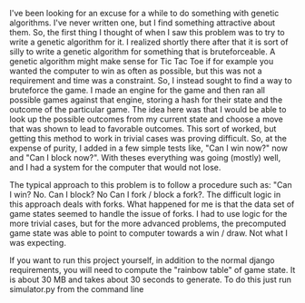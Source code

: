 I've been looking for an excuse for a while to do something with genetic algorithms. I've never written one, but I find something attractive about them. So, the first thing I thought of when I saw this problem was to try to write a genetic algorithm for it. I realized shortly there after that it is sort of silly to write a genetic algorithm for something that is bruteforceable. A genetic algorithm might make sense for Tic Tac Toe if for example you wanted the computer to win as often as possible, but this was not a requirement and time was a constraint. So, I instead sought to find a way to bruteforce the game. I made an engine for the game and then ran all possible games against that engine, storing a hash for their state and the outcome of the particular game. The idea here was that I would be able to look up the possible outcomes from my current state and choose a move that was shown to lead to favorable outcomes. This sort of worked, but getting this method to work in trivial cases was proving difficult. So, at the expense of purity, I added in a few simple tests like, "Can I win now?" now and "Can I block now?". With theses everything was going (mostly) well, and I had a system for the computer that would not lose.

The typical approach to this problem is to follow a procedure such as: "Can I win? No. Can I block? No Can I fork / block a fork?. The difficult logic in this approach deals with forks. What happened for me is that the data set of game states seemed to handle the issue of forks. I had to use logic for the more trivial cases, but for the more advanced problems, the precomputed game state was able to point to computer towards a win / draw. Not what I was expecting.

If you want to run this project yourself, in addition to the normal django requirements, you will need to compute the "rainbow table" of game state. It is about 30 MB and takes about 30 seconds to generate. To do this just run simulator.py from the command line
